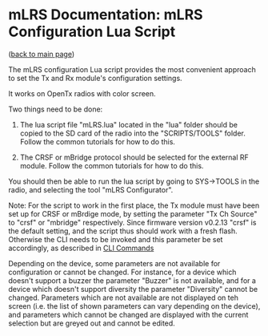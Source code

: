 # mLRS Documentation: mLRS Configuration Lua Script #

([back to main page](../README.md))

The mLRS configuration Lua script provides the most convenient approach to set the Tx and Rx module's configuration settings.

It works on OpenTx radios with color screen.

Two things need to be done:

1. The lua script file "mLRS.lua" located in the "lua" folder should be copied to the SD card of the radio into the "SCRIPTS/TOOLS" folder. Follow the common tutorials for how to do this.

2. The CRSF or mBridge protocol should be selected for the external RF module. Follow the common tutorials for how to do this.

You should then be able to run the lua script by going to SYS->TOOLS in the radio, and selecting the tool "mLRS Configurator".

Note: For the script to work in the first place, the Tx module must have been set up for CRSF or mBrdige mode, by setting the parameter "Tx Ch Source" to  "crsf" or "mbridge" respectively. Since firmware version v0.2.13 "crsf" is the default setting, and the script thus should work with a fresh flash. Otherwise the CLI needs to be invoked and this parameter be set accordingly, as described in [CLI Commands](CLI.md)

Depending on the device, some parameters are not available for configuration or cannot be changed. For instance, for a device which doesn't support a buzzer the parameter "Buzzer" is not available, and for a device which doesn't support diversity the parameter "Diversity" cannot be changed. Parameters which are not available are not displayed on teh screen (i.e. the list of shown parameters can vary depending on the device), and parameters which cannot be changed are displayed with the current selection but are greyed out and cannot be edited.
